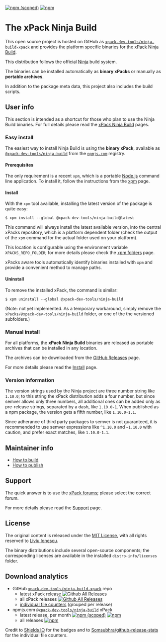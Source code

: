 
[![npm (scoped)](https://img.shields.io/npm/v/@xpack-dev-tools/ninja-build.svg)](https://www.npmjs.com/package/@xpack-dev-tools/ninja-build/)
[![npm](https://img.shields.io/npm/dt/@xpack-dev-tools/ninja-build.svg)](https://www.npmjs.com/package/@xpack-dev-tools/ninja-build/)

# The xPack Ninja Build

This open source project is hosted on GitHub as
[`xpack-dev-tools/ninja-build-xpack`](https://github.com/xpack-dev-tools/ninja-build-xpack)
and provides the platform specific binaries for the
[xPack Ninja Build](https://xpack.github.io/ninja-build/).

This distribution follows the official [Ninja](http://ninja-build.org) build system.

The binaries can be installed automatically as **binary xPacks** or manually as
**portable archives**.

In addition to the package meta data, this project also includes
the build scripts.

## User info

This section is intended as a shortcut for those who plan
to use the Ninja Build binaries. For full details please read the
[xPack Ninja Build](https://xpack.github.io/ninja-build/) pages.

### Easy install

The easiest way to install Ninja Build is using the **binary xPack**, available as
[`@xpack-dev-tools/ninja-build`](https://www.npmjs.com/package/@xpack-dev-tools/ninja-build)
from the [`npmjs.com`](https://www.npmjs.com) registry.

#### Prerequisites

The only requirement is a recent
`xpm`, which is a portable
[Node.js](https://nodejs.org) command line application. To install it,
follow the instructions from the
[xpm](https://xpack.github.io/xpm/install/) page.

#### Install

With the `xpm` tool available, installing
the latest version of the package is quite easy:

```console
$ xpm install --global @xpack-dev-tools/ninja-build@latest
```

This command will always install the latest available version,
into the central xPacks repository, which is a platform dependent folder
(check the output of the `xpm` command for the actual folder used on
your platform).

This location is configurable using the environment variable
`XPACKS_REPO_FOLDER`; for more details please check the
[xpm folders](https://xpack.github.io/xpm/folders/) page.

xPacks aware tools automatically
identify binaries installed with
`xpm` and provide a convenient method to manage paths.

#### Uninstall

To remove the installed xPack, the command is similar:

```console
$ xpm uninstall --global @xpack-dev-tools/ninja-build
```

(Note: not yet implemented. As a temporary workaround, simply remove the
`xPacks/@xpack-dev-tools/ninja-build` folder, or one of the the versioned
subfolders.)

### Manual install

For all platforms, the **xPack Ninja Build** binaries are released as portable
archives that can be installed in any location.

The archives can be downloaded from the
[GitHub Releases](https://github.com/xpack-dev-tools/ninja-build-xpack/releases/)
page.

For more details please read the
[Install](https://xpack.github.io/ninja-build/install/) page.

### Version information

The version strings used by the Ninja project are three number string
like `1.10.0`; to this string the xPack distribution adds a four number,
but since semver allows only three numbers, all additional ones can
be added only as pre-release strings, separated by a dash,
like `1.10.0-1`. When published as a npm package, the version gets
a fifth number, like `1.10.0-1.1`.

Since adherance of third party packages to semver is not guaranteed,
it is recommended to use semver expressions like `^1.10.0` and `~1.10.0`
with caution, and prefer exact matches, like `1.10.0-1.1`.

## Maintainer info

- [How to build](https://github.com/xpack-dev-tools/ninja-build-xpack/blob/xpack/README-BUILD.md)
- [How to publish](https://github.com/xpack-dev-tools/ninja-build-xpack/blob/xpack/README-PUBLISH.md)

## Support

The quick answer is to use the
[xPack forums](https://www.tapatalk.com/groups/xpack/);
please select the correct forum.

For more details please read the
[Support](https://xpack.github.io/ninja-build/support/) page.

## License

The original content is released under the
[MIT License](https://opensource.org/licenses/MIT), with all rights
reserved to [Liviu Ionescu](https://github.com/ilg-ul).

The binary distributions include several open-source components; the
corresponding licenses are available in the installed
`distro-info/licenses` folder.

## Download analytics

- GitHub [`xpack-dev-tools/ninja-build-xpack`](https://github.com/xpack-dev-tools/ninja-build-xpack/) repo
  - latest xPack release
[![Github All Releases](https://img.shields.io/github/downloads/xpack-dev-tools/ninja-build-xpack/latest/total.svg)](https://github.com/xpack-dev-tools/ninja-build-xpack/releases/)
  - all xPack releases [![Github All Releases](https://img.shields.io/github/downloads/xpack-dev-tools/ninja-build-xpack/total.svg)](https://github.com/xpack-dev-tools/ninja-build-xpack/releases/)
  - [individual file counters](https://www.somsubhra.com/github-release-stats/?username=xpack-dev-tools&repository=ninja-build-xpack) (grouped per release)
- npmjs.com [`@xpack-dev-tools/ninja-build`](https://www.npmjs.com/package/@xpack-dev-tools/ninja-build/) xPack
  - latest release, per month
[![npm (scoped)](https://img.shields.io/npm/v/@xpack-dev-tools/ninja-build.svg)](https://www.npmjs.com/package/@xpack-dev-tools/ninja-build/)
[![npm](https://img.shields.io/npm/dm/@xpack-dev-tools/ninja-build.svg)](https://www.npmjs.com/package/@xpack-dev-tools/ninja-build/)
  - all releases [![npm](https://img.shields.io/npm/dt/@xpack-dev-tools/ninja-build.svg)](https://www.npmjs.com/package/@xpack-dev-tools/ninja-build/)

Credit to [Shields IO](https://shields.io) for the badges and to
[Somsubhra/github-release-stats](https://github.com/Somsubhra/github-release-stats)
for the individual file counters.
